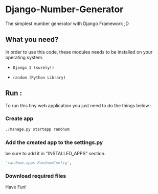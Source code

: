 # Django-Number-Generator

The simplest number generator with Django Framework ;D

## What you need?

In order to use this code, these modules needs to be installed on your operating system.

* `Django 3 (surely!)`

* `random (Python Library)`


## Run :

To run this tiny web application you just need to do the things below :

### Create app
```Python
./manage.py startapp randnum
```
### Add the created app to the settings.py
be sure to add it in "INSTALLED_APPS" section.

```Python
'randnum.apps.RandnumConfig',
```

### Download required files

Have Fun!
